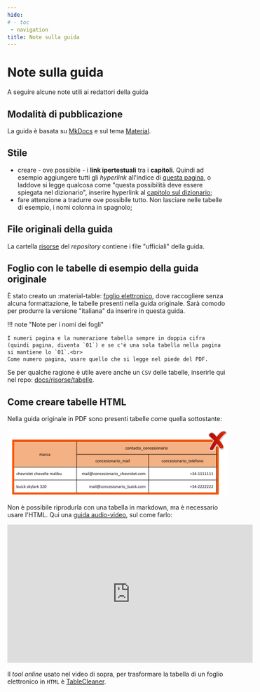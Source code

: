 ```yaml
---
hide:
# - toc
 - navigation
title: Note sulla guida
---
```


# Note sulla guida

A seguire alcune note utili ai redattori della guida

## Modalità di pubblicazione

La guida è basata su [MkDocs](https://www.mkdocs.org/) e sul tema [Material](https://squidfunk.github.io/mkdocs-material/).

## Stile

- creare - ove possibile - i **link ipertestuali** tra i **capitoli**. Quindi ad esempio aggiungere tutti gli *hyperlink* all'indice di [questa pagina](guida/index.md), o laddove si legge qualcosa come "questa possibilità deve essere spiegata nel dizionario", inserire hyperlink al [capitolo sul dizionario](../guida/Dizionario_dati);
- fare attenzione a tradurre ove possibile tutto. Non lasciare nelle tabelle di esempio, i nomi colonna in spagnolo;

## File originali della guida

La cartella [risorse](https://github.com/ondata/guidaPraticaPubblicazioneCSV/tree/main/risorse) del *repository* contiene i file "ufficiali" della guida.

## Foglio con le tabelle di esempio della guida originale

È stato creato un <!--- :material-table: --> :material-table: [foglio elettronico](https://docs.google.com/spreadsheets/d/1CAR685UYBmaKVB3zE4yuRj-n0fZBL6HohFDat66Zqic/edit#gid=775453510), dove raccogliere senza alcuna formattazione, le tabelle presenti nella guida originale. Sarà comodo per produrre la versione "italiana" da inserire in questa guida.

!!! note "Note per i nomi dei fogli"

    I numeri pagina e la numerazione tabella sempre in doppia cifra (quindi pagina, diventa `01`) e se c'è una sola tabella nella pagina si mantiene lo `01`.<br>
    Come numero pagina, usare quello che si legge nel piede del PDF.

Se per qualche ragione è utile avere anche un `CSV` delle tabelle, inserirle qui nel repo: [docs/risorse/tabelle](https://github.com/ondata/guidaPraticaPubblicazioneCSV/tree/main/docs/risorse/tabelle).

## Come creare tabelle HTML

Nella guida originale in PDF sono presenti tabelle come quella sottostante:

![](imgs/tabella.png)

Non è possibile riprodurla con una tabella in markdown, ma è necessario usare l'HTML. Qui una [guida audio-video](https://www.youtube.com/watch?v=j1jrFGaQh9c), sul come farlo:

<iframe width="560" height="315" src="https://www.youtube.com/embed/j1jrFGaQh9c" title="YouTube video player" frameborder="0" allow="accelerometer; autoplay; clipboard-write; encrypted-media; gyroscope; picture-in-picture" allowfullscreen></iframe>

Il *tool online* usato nel video di sopra, per trasformare la tabella di un foglio elettronico in `HTML` è [TableCleaner](https://www.r2h.nl/html-word-excel-table-code-cleaner/index.php).

